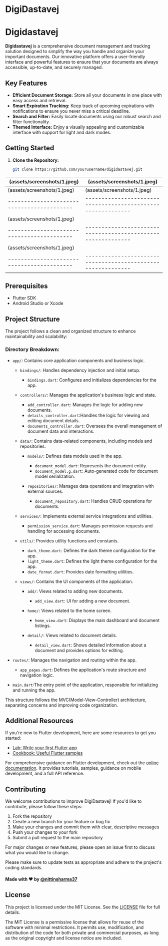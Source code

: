 # DigiDastavej

# Digidastavej

**Digidastavej** is a comprehensive document management and tracking solution designed to simplify the way you handle and organize your important documents. Our innovative platform offers a user-friendly interface and powerful features to ensure that your documents are always accessible, up-to-date, and securely managed.

## Key Features

- **Efficient Document Storage:** Store all your documents in one place with easy access and retrieval.
- **Smart Expiration Tracking:** Keep track of upcoming expirations with notifications to ensure you never miss a critical deadline.
- **Search and Filter:** Easily locate documents using our robust search and filter functionality.
- **Themed Interface:** Enjoy a visually appealing and customizable interface with support for light and dark modes.

## Getting Started

1. **Clone the Repository:**

   ```bash
   git clone https://github.com/yourusername/digidastavej.git


| (assets/screenshots/1.jpeg) | (assets/screenshots/1.jpeg) |
|------------------------------------------|------------------------------------------------------------|
| (assets/screenshots/1.jpeg) | (assets/screenshots/1.jpeg) |
|------------------------------------------|------------------------------------------------------------|
| (assets/screenshots/1.jpeg) | | (assets/screenshots/1.jpeg) |
|------------------------------------------|------------------------------------------------------------|
| (assets/screenshots/1.jpeg) | | 
|------------------------------------------|------------------------------------------------------------|

## Prerequisites

- Flutter SDK
- Android Studio or Xcode

## Project Structure

The project follows a clean and organized structure to enhance maintainability and scalability:

### Directory Breakdown:

- `app/`: Contains core application components and business logic.
  - `bindings/`:  Handles dependency injection and initial setup.
    - `bindings.dart`:  Configures and initializes dependencies for the app.

  - `controllers/`: Manages the application's business logic and state.
    - `add_controller.dart`: Manages the logic for adding new documents.
    - `details_controller.dart`:Handles the logic for viewing and editing document details.
    - `documents_controller.dart`: Oversees the overall management of document data and interactions.

  - `data/`: Contains data-related components, including models and repositories.
    - `models/`: Defines data models used in the app.
      - `document_model.dart`: Represents the document entity.
      - `document_model.g.dart`:  Auto-generated code for document model serialization.

    - `repositories/`: Manages data operations and integration with external sources.
      - `document_repository.dart`: Handles CRUD operations for documents.

  - `services/`: Implements external service integrations and utilities.
    - `permission_service.dart`: Manages permission requests and handling for accessing documents.

  - `utils/`:   Provides utility functions and constants.
    - `dark_theme.dart`: Defines the dark theme configuration for the app.
    - `light_theme.dart`: Defines the light theme configuration for the app.
    - `date_format.dart`: Provides date formatting utilities.

  - `views/`: Contains the UI components of the application.
    - `add/`: Views related to adding new documents.
      - `add_view.dart`: UI for adding a new document.

    - `home/`: Views related to the home screen.
      - `home_view.dart`: Displays the main dashboard and document listings.

    - `detail/`: Views related to document details.
      - `detail_view.dart`: Shows detailed information about a document and provides options for editing.

- `routes/`:   Manages the navigation and routing within the app.
  - `app_pages.dart`: Defines the application's route structure and navigation logic.

- `main.dart`:The entry point of the application, responsible for initializing and running the app.



This structure follows the MVC(Model-View-Controller) architecture, separating concerns and improving code organization.



## Additional Resources

If you're new to Flutter development, here are some resources to get you started:

- [Lab: Write your first Flutter app](https://docs.flutter.dev/get-started/codelab)
- [Cookbook: Useful Flutter samples](https://docs.flutter.dev/cookbook)

For comprehensive guidance on Flutter development, check out the [online documentation](https://docs.flutter.dev/). It provides tutorials, samples, guidance on mobile development, and a full API reference.

## Contributing

We welcome contributions to improve DigiDastavej! If you'd like to contribute, please follow these steps:

1. Fork the repository
2. Create a new branch for your feature or bug fix
3. Make your changes and commit them with clear, descriptive messages
4. Push your changes to your fork
5. Submit a pull request to the main repository

For major changes or new features, please open an issue first to discuss what you would like to change.

Please make sure to update tests as appropriate and adhere to the project's coding standards.

#### Made with ❤ by [@nittinsharma37](https://github.com/nittinsharma37)

## License

This project is licensed under the MIT License. See the [LICENSE](LICENSE) file for full details.

The MIT License is a permissive license that allows for reuse of the software with minimal restrictions. It permits use, modification, and distribution of the code for both private and commercial purposes, as long as the original copyright and license notice are included.